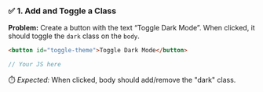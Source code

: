 ### ✅ **1. Add and Toggle a Class**

**Problem:**
Create a button with the text “Toggle Dark Mode”. When clicked, it should toggle the `dark` class on the `body`.

```html
<button id="toggle-theme">Toggle Dark Mode</button>
```

```js
// Your JS here
```

⏱️ *Expected:* When clicked, body should add/remove the "dark" class.
